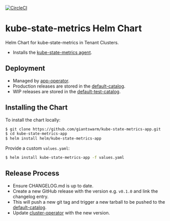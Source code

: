 [![CircleCI](https://circleci.com/gh/giantswarm/kube-state-metrics-app.svg?style=shield)](https://circleci.com/gh/giantswarm/kube-state-metrics-app)

# kube-state-metrics Helm Chart

Helm Chart for kube-state-metrics in Tenant Clusters.

* Installs the [kube-state-metrics agent].

## Deployment

* Managed by [app-operator].
* Production releases are stored in the [default-catalog].
* WIP releases are stored in the [default-test-catalog].

## Installing the Chart

To install the chart locally:

```bash
$ git clone https://github.com/giantswarm/kube-state-metrics-app.git
$ cd kube-state-metrics-app
$ helm install helm/kube-state-metrics-app
```

Provide a custom `values.yaml`:

```bash
$ helm install kube-state-metrics-app -f values.yaml
```

## Release Process

* Ensure CHANGELOG.md is up to date.
* Create a new GitHub release with the version e.g. `v0.1.0` and link the
changelog entry.
* This will push a new git tag and trigger a new tarball to be pushed to the
[default-catalog].  
* Update [cluster-operator] with the new version.

[app-operator]: https://github.com/giantswarm/app-operator
[cluster-operator]: https://github.com/giantswarm/cluster-operator
[default-catalog]: https://github.com/giantswarm/default-catalog
[default-test-catalog]: https://github.com/giantswarm/default-test-catalog
[kube-state-metrics agent]: https://github.com/kubernetes/kube-state-metrics